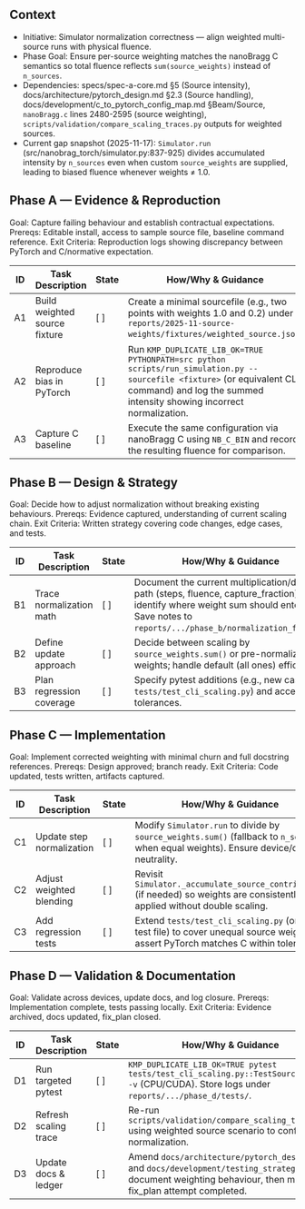 ## Context
- Initiative: Simulator normalization correctness — align weighted multi-source runs with physical fluence.
- Phase Goal: Ensure per-source weighting matches the nanoBragg C semantics so total fluence reflects `sum(source_weights)` instead of `n_sources`.
- Dependencies: specs/spec-a-core.md §5 (Source intensity), docs/architecture/pytorch_design.md §2.3 (Source handling), docs/development/c_to_pytorch_config_map.md §Beam/Source, `nanoBragg.c` lines 2480-2595 (source weighting), `scripts/validation/compare_scaling_traces.py` outputs for weighted sources.
- Current gap snapshot (2025-11-17): `Simulator.run` (src/nanobrag_torch/simulator.py:837-925) divides accumulated intensity by `n_sources` even when custom `source_weights` are supplied, leading to biased fluence whenever weights ≠ 1.0.

## Phase A — Evidence & Reproduction
Goal: Capture failing behaviour and establish contractual expectations.
Prereqs: Editable install, access to sample source file, baseline command reference.
Exit Criteria: Reproduction logs showing discrepancy between PyTorch and C/normative expectation.

| ID | Task Description | State | How/Why & Guidance |
| --- | --- | --- | --- |
| A1 | Build weighted source fixture | [ ] | Create a minimal sourcefile (e.g., two points with weights 1.0 and 0.2) under `reports/2025-11-source-weights/fixtures/weighted_source.json`. |
| A2 | Reproduce bias in PyTorch | [ ] | Run `KMP_DUPLICATE_LIB_OK=TRUE PYTHONPATH=src python scripts/run_simulation.py --sourcefile <fixture>` (or equivalent CLI command) and log the summed intensity showing incorrect normalization. |
| A3 | Capture C baseline | [ ] | Execute the same configuration via nanoBragg C using `NB_C_BIN` and record the resulting fluence for comparison. |

## Phase B — Design & Strategy
Goal: Decide how to adjust normalization without breaking existing behaviours.
Prereqs: Evidence captured, understanding of current scaling chain.
Exit Criteria: Written strategy covering code changes, edge cases, and tests.

| ID | Task Description | State | How/Why & Guidance |
| --- | --- | --- | --- |
| B1 | Trace normalization math | [ ] | Document the current multiplication/division path (steps, fluence, capture_fraction) and identify where weight sum should enter. Save notes to `reports/.../phase_b/normalization_flow.md`. |
| B2 | Define update approach | [ ] | Decide between scaling by `source_weights.sum()` or pre-normalizing weights; handle default (all ones) efficiently. |
| B3 | Plan regression coverage | [ ] | Specify pytest additions (e.g., new case in `tests/test_cli_scaling.py`) and acceptable tolerances. |

## Phase C — Implementation
Goal: Implement corrected weighting with minimal churn and full docstring references.
Prereqs: Design approved; branch ready.
Exit Criteria: Code updated, tests written, artifacts captured.

| ID | Task Description | State | How/Why & Guidance |
| --- | --- | --- | --- |
| C1 | Update step normalization | [ ] | Modify `Simulator.run` to divide by `source_weights.sum()` (fallback to `n_sources` when equal weights). Ensure device/dtype neutrality. |
| C2 | Adjust weighted blending | [ ] | Revisit `Simulator._accumulate_source_contribution` (if needed) so weights are consistently applied without double scaling. |
| C3 | Add regression tests | [ ] | Extend `tests/test_cli_scaling.py` (or new test file) to cover unequal source weights; assert PyTorch matches C within tolerance. |

## Phase D — Validation & Documentation
Goal: Validate across devices, update docs, and log closure.
Prereqs: Implementation complete, tests passing locally.
Exit Criteria: Evidence archived, docs updated, fix_plan closed.

| ID | Task Description | State | How/Why & Guidance |
| --- | --- | --- | --- |
| D1 | Run targeted pytest | [ ] | `KMP_DUPLICATE_LIB_OK=TRUE pytest tests/test_cli_scaling.py::TestSourceWeights -v` (CPU/CUDA). Store logs under `reports/.../phase_d/tests/`. |
| D2 | Refresh scaling trace | [ ] | Re-run `scripts/validation/compare_scaling_traces.py` using weighted source scenario to confirm normalization. |
| D3 | Update docs & ledger | [ ] | Amend `docs/architecture/pytorch_design.md` and `docs/development/testing_strategy.md` to document weighting behaviour, then mark fix_plan attempt completed. |
